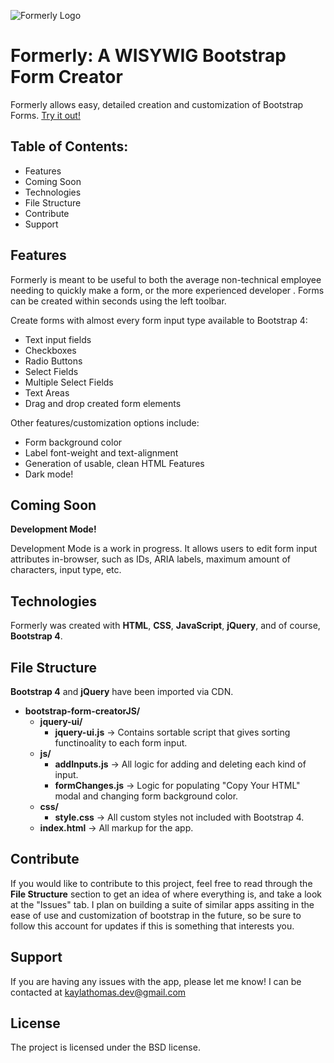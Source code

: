 ![Formerly Logo](https://kaylathomas.github.io/Formerly-WYSIWYG-Bootstrap-Form-Creator/FormerlyLogoLongDarker.png)
# Formerly: A WISYWIG Bootstrap Form Creator
Formerly allows easy, detailed creation and customization of Bootstrap Forms. [Try it out!](https://kaylathomas.github.io/Formerly-WYSIWYG-Bootstrap-Form-Creator/)

Table of Contents:
------------------
- Features
- Coming Soon
- Technologies
- File Structure
- Contribute
- Support

Features
--------

Formerly is meant to be useful to both the average non-technical employee needing to quickly make a form, or the more experienced developer . Forms can be created within seconds using the left toolbar. 

Create forms with almost every form input type available to Bootstrap 4:
- Text input fields
- Checkboxes
- Radio Buttons
- Select Fields
- Multiple Select Fields
- Text Areas
- Drag and drop created form elements

Other features/customization options include:

- Form background color
- Label font-weight and text-alignment
- Generation of usable, clean HTML Features
- Dark mode!

Coming Soon
--------

**Development Mode!**

Development Mode is a work in progress. It allows users to edit form input attributes in-browser, such as IDs, ARIA labels, maximum amount of characters, input type, etc.

Technologies
------------

Formerly was created with **HTML**, **CSS**, **JavaScript**, **jQuery**, and of course, **Bootstrap 4**.

File Structure
--------------

**Bootstrap 4** and **jQuery** have been imported via CDN.
  - **bootstrap-form-creatorJS/**
    - **jquery-ui/**
      - **jquery-ui.js** -> Contains sortable script that gives sorting functinoality to each form input.
    - **js/** 
      - **addInputs.js** -> All logic for adding and deleting each kind of input.
      - **formChanges.js** -> Logic for populating "Copy Your HTML" modal and changing form background color.
    - **css/**
      - **style.css** -> All custom styles not included with Bootstrap 4.
    - **index.html** -> All markup for the app.
    

Contribute
----------

If you would like to contribute to this project, feel free to read through the **File Structure** section to get an idea of where everything is, and take a look at the "Issues" tab. I plan on building a suite of similar apps assiting in the ease of use and customization of bootstrap in the future, so be sure to follow this account for updates if this is something that interests you.


Support
-------

If you are having any issues with the app, please let me know!
I can be contacted at kaylathomas.dev@gmail.com

License
-------

The project is licensed under the BSD license.
